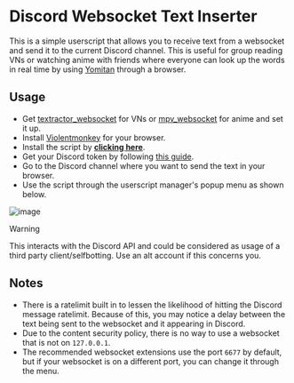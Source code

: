 # Discord Websocket Text Inserter

This is a simple userscript that allows you to receive text from a websocket and send it to the current Discord channel. This is useful for group reading VNs or watching anime with friends where everyone can look up the words in real time by using [Yomitan](https://github.com/themoeway/yomitan) through a browser.

## Usage

- Get [textractor_websocket](https://github.com/kuroahna/textractor_websocket) for VNs or [mpv_websocket](https://github.com/kuroahna/mpv_websocket) for anime and set it up.
- Install [Violentmonkey](https://violentmonkey.github.io/) for your browser.
- Install the script by **[clicking here](https://github.com/MarvNC/discord-websocket-text-inserter/raw/main/discord-websocket-inserter.user.js)**.
- Get your Discord token by following [this guide](https://gist.github.com/MarvNC/e601f3603df22f36ebd3102c501116c6).
- Go to the Discord channel where you want to send the text in your browser.
- Use the script through the userscript manager's popup menu as shown below.

![image](https://github.com/MarvNC/discord-websocket-text-inserter/assets/17340496/57d6b9a3-53e3-400d-bc46-224b273dbdfe)

> [!WARNING]
> This interacts with the Discord API and could be considered as usage of a third party client/selfbotting. Use an alt account if this concerns you.

## Notes

- There is a ratelimit built in to lessen the likelihood of hitting the Discord message ratelimit. Because of this, you may notice a delay between the text being sent to the websocket and it appearing in Discord.
- Due to the content security policy, there is no way to use a websocket that is not on `127.0.0.1`.
- The recommended websocket extensions use the port `6677` by default, but if your websocket is on a different port, you can change it through the menu.
